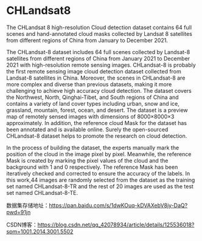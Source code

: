 # CHLandsat8
The CHLandsat 8 high-resolution Cloud detection dataset contains 64 full scenes and hand-annotated cloud masks collected by Landsat 8 satellites from different regions of China from January to December 2021.

The CHLandsat-8 dataset includes 64 full scenes collected by Landsat-8 satellites from different regions of China from January 2021 to December 2021 with high-resolution remote sensing images. CHLandsat-8 is probably the first remote sensing image cloud detection dataset collected from Landsat-8 satellites in China. Moreover, the scenes in CHLandsat-8 are more complex and diverse than previous datasets, making it more challenging to achieve high accuracy cloud detection. The dataset covers the Northwest, North, Qinghai-Tibet, and South regions of China and contains a variety of land cover types including urban, snow and ice, grassland, mountain, forest, ocean, and desert. The dataset is a preview map of remotely sensed images with dimensions of 8000×8000×3 approximately. In addition, the reference cloud Mask for the dataset has been annotated and is available online. Surely the open-sourced CHLandsat-8 dataset helps to promote the research on cloud detection.

In the process of building the dataset, the experts manually mark the position of the cloud in the image pixel by pixel. Meanwhile, the reference Mask is created by marking the pixel values of the cloud and the background with 1 and 0 respectively. The reference Mask has been iteratively checked and corrected to ensure the accuracy of the labels. In this work,44 images are randomly selected from the dataset as the training set named CHLandsat-8-TR and the rest of 20 images are used as the test set named CHLandsat-8-TE.

数据集存储地址：https://pan.baidu.com/s/1dwKOuq-kDVAXebV8jy-DaQ?pwd=91jn

CSDN博客：https://blog.csdn.net/qq_42078934/article/details/125536018?spm=1001.2014.3001.5502

